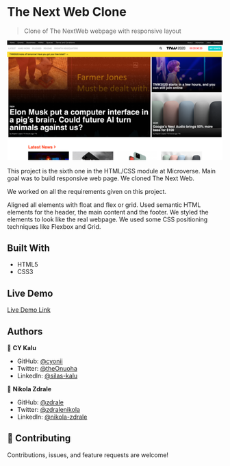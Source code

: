 # The Next Web Clone

> Clone of The NextWeb webpage with responsive layout

![screenshot](images/TheNextWeb.png)

This project is the sixth one in the HTML/CSS module at Microverse. Main goal was to build responsive web page. We cloned The Next Web.

We worked on all the requirements given on this project.

Aligned all elements with float and flex or grid.
Used semantic HTML elements for the header, the main content and the footer.
We styled the elements to look like the real webpage.
We used some CSS positioning techniques like Flexbox and Grid.
## Built With

- HTML5
- CSS3

## Live Demo

[Live Demo Link](https://rawcdn.githack.com/zdrale/Responsive-Web-Page/5e4da3b555a24aba5aeca9fea2c41704280dbc8f/index.html)

## Authors

👤 **CY Kalu**

- GitHub: [@cyonii ](https://github.com/cyonii )
- Twitter: [@theOnuoha](https://twitter.com/theOnuoha)
- LinkedIn: [@silas-kalu](https://www.linkedin.com/in/silas-kalu-2a9a13199/ )

👤 **Nikola Zdrale**

- GitHub: [@zdrale](https://github.com/zdrale)
- Twitter: [@zdralenikola](https://twitter.com/zdralenikola)
- LinkedIn: [@nikola-zdrale](https://www.linkedin.com/in/nikola-zdrale/)

## 🤝 Contributing

Contributions, issues, and feature requests are welcome!

